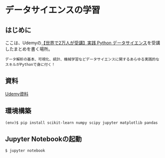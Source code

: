 # データサイエンスの学習

## はじめに
ここは、Udemyの[【世界で2万人が受講】実践 Python データサイエンス](https://www.udemy.com/python-jp/learn/v4/content)を受講したまとめを書く場所。

`データ解析の基本、可視化、統計、機械学習などデータサイエンスに関するあらゆる実践的なスキルがPythonで身に付く！`

## 資料

[Udemy資料](http://www.tsjshg.info/udemy/notebooks.html)

## 環境構築

```
(env)$ pip install scikit-learn numpy scipy jupyter matplotlib pandas
```

## Jupyter Notebookの起動

```
$ jupyter notebook
```
